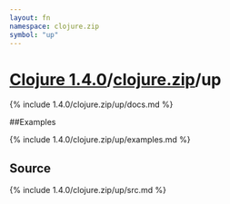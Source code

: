```yaml
---
layout: fn
namespace: clojure.zip
symbol: "up"
---
```


# [Clojure 1.4.0](../../)/[clojure.zip](../)/up

{% include 1.4.0/clojure.zip/up/docs.md %}

##Examples

{% include 1.4.0/clojure.zip/up/examples.md %}
## Source
{% include 1.4.0/clojure.zip/up/src.md %}

